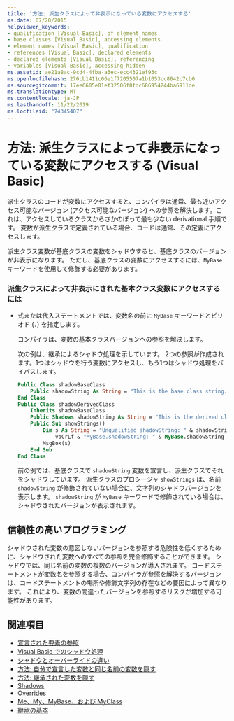 ```yaml
---
title: '方法: 派生クラスによって非表示になっている変数にアクセスする'
ms.date: 07/20/2015
helpviewer_keywords:
- qualification [Visual Basic], of element names
- base classes [Visual Basic], accessing elements
- element names [Visual Basic], qualification
- references [Visual Basic], declared elements
- declared elements [Visual Basic], referencing
- variables [Visual Basic], accessing hidden
ms.assetid: ae21a8ac-9cd4-4fba-a3ec-ecc4321ef93c
ms.openlocfilehash: 276cb1411c66e1f7205507a1b1053cc8642c7cb0
ms.sourcegitcommit: 17ee6605e01ef32506f8fdc686954244ba6911de
ms.translationtype: MT
ms.contentlocale: ja-JP
ms.lasthandoff: 11/22/2019
ms.locfileid: "74345407"
---
```

# <a name="how-to-access-a-variable-hidden-by-a-derived-class-visual-basic"></a>方法: 派生クラスによって非表示になっている変数にアクセスする (Visual Basic)

派生クラスのコードが変数にアクセスすると、コンパイラは通常、最も近いアクセス可能なバージョン (アクセス可能なバージョン) への参照を解決します。これは、アクセスしているクラスからさかのぼって最も少ない derivational 手順です。 変数が派生クラスで定義されている場合、コードは通常、その定義にアクセスします。

派生クラス変数が基底クラスの変数をシャドウすると、基底クラスのバージョンが非表示になります。 ただし、基底クラスの変数にアクセスするには、`MyBase` キーワードを使用して修飾する必要があります。

### <a name="to-access-a-base-class-variable-hidden-by-a-derived-class"></a>派生クラスによって非表示にされた基本クラス変数にアクセスするには

- 式または代入ステートメントでは、変数名の前に `MyBase` キーワードとピリオド (`.`) を指定します。

    コンパイラは、変数の基本クラスバージョンへの参照を解決します。

    次の例は、継承によるシャドウ処理を示しています。 2つの参照が作成されます。1つはシャドウを行う変数にアクセスし、もう1つはシャドウ処理をバイパスします。

    ```vb
    Public Class shadowBaseClass
        Public shadowString As String = "This is the base class string."
    End Class
    Public Class shadowDerivedClass
        Inherits shadowBaseClass
        Public Shadows shadowString As String = "This is the derived class string."
        Public Sub showStrings()
            Dim s As String = "Unqualified shadowString: " & shadowString &
                vbCrLf & "MyBase.shadowString: " & MyBase.shadowString
            MsgBox(s)
        End Sub
    End Class
    ```

    前の例では、基底クラスで `shadowString` 変数を宣言し、派生クラスでそれをシャドウしています。 派生クラスのプロシージャ `showStrings` は、名前 `shadowString` が修飾されていない場合に、文字列のシャドウバージョンを表示します。 `shadowString` が `MyBase` キーワードで修飾されている場合は、シャドウされたバージョンが表示されます。

## <a name="robust-programming"></a>信頼性の高いプログラミング

シャドウされた変数の意図しないバージョンを参照する危険性を低くするために、シャドウされた変数へのすべての参照を完全修飾することができます。 シャドウでは、同じ名前の変数の複数のバージョンが導入されます。 コードステートメントが変数名を参照する場合、コンパイラが参照を解決するバージョンは、コードステートメントの場所や修飾文字列の存在などの要因によって異なります。 これにより、変数の間違ったバージョンを参照するリスクが増加する可能性があります。

## <a name="see-also"></a>関連項目

- [宣言された要素の参照](../../../../visual-basic/programming-guide/language-features/declared-elements/references-to-declared-elements.md)
- [Visual Basic でのシャドウ処理](../../../../visual-basic/programming-guide/language-features/declared-elements/shadowing.md)
- [シャドウとオーバーライドの違い](../../../../visual-basic/programming-guide/language-features/declared-elements/differences-between-shadowing-and-overriding.md)
- [方法: 自分で宣言した変数と同じ名前の変数を隠す](../../../../visual-basic/programming-guide/language-features/declared-elements/how-to-hide-a-variable-with-the-same-name-as-your-variable.md)
- [方法: 継承された変数を隠す](../../../../visual-basic/programming-guide/language-features/declared-elements/how-to-hide-an-inherited-variable.md)
- [Shadows](../../../../visual-basic/language-reference/modifiers/shadows.md)
- [Overrides](../../../../visual-basic/language-reference/modifiers/overrides.md)
- [Me、My、MyBase、および MyClass](../../../../visual-basic/programming-guide/program-structure/me-my-mybase-and-myclass.md)
- [継承の基本](../../../../visual-basic/programming-guide/language-features/objects-and-classes/inheritance-basics.md)
